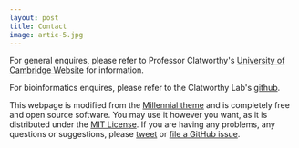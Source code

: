 ```yaml
---
layout: post
title: Contact
image: artic-5.jpg
---
```



For general enquires, please refer to Professor Clatworthy's [University of Cambridge Website](http://www.med.cam.ac.uk/clatworthy/) for information.

For bioinformatics enquires, please refer to the Clatworthy Lab's [github](https://github.com/clatworthylab).

This webpage is modified from the [Millennial theme](https://clatworthylab.github.io/pages/wilcome-to-millennial.html) and is completely free and open source software. You may use it however you want, as it is distributed under the [MIT License](http://choosealicense.com/licenses/mit/). If you are having any problems, any questions or suggestions, please [tweet](https://twitter.com/intent/tweet?text=My%question%about%Millennial%is:%&amp;via=paululele) or [file a GitHub issue](https://github.com/lenpaul/Millennial/issues/new).


